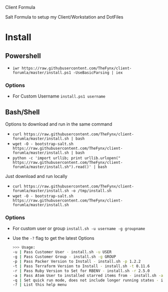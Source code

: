Client Formula

Salt Formula to setup my Client/Workstation and DotFiles

# Install

## Powershell

- `iwr https://raw.githubusercontent.com/TheFynx/client-forumla/master/install.ps1 -UseBasicParsing | iex`

### Options

- For Custom Username `install.ps1 username`

## Bash/Shell

Options to download and run in the same command

- `curl https://raw.githubusercontent.com/TheFynx/client-forumla/master/install.sh | bash`
- `wget -O - bootstrap-salt.sh https://raw.githubusercontent.com/TheFynx/client-forumla/master/install.sh | bash`
- `python -c 'import urllib; print urllib.urlopen(" https://raw.githubusercontent.com/TheFynx/client-forumla/master/install.sh").read()' | bash`

Just download and run locally

- `curl https://raw.githubusercontent.com/TheFynx/client-forumla/master/install.sh -o /tmp/install.sh`
- `wget -O - bootstrap-salt.sh https://raw.githubusercontent.com/TheFynx/client-forumla/master/install.sh`

### Options

- For custom user or group `install.sh -u username -g groupname`
- Use the `-?` flag to get the latest Options

  ```bash
  >>> Usage:
  -u | Pass Customer User - install.sh -u USER
  -g | Pass Customer Group - install.sh -g GROUP
  -p | Pass Packer Version to Install - install.sh -p 1.2.2
  -t | Pass Terraform Version to Install - install.sh -t 0.11.6
  -r | Pass Ruby Version to Set for RBENV - install.sh -r 2.5.0
  -a | Pass Atom User to installed starred items from - install.sh -a USERNAME
  -q | Set quick run mode, does not include longer running states - install.sh -q y
  -? | List this help menu
  ```

